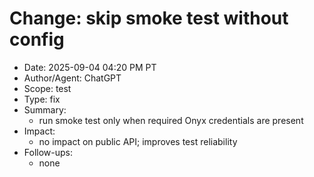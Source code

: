 # Change: skip smoke test without config

- Date: 2025-09-04 04:20 PM PT
- Author/Agent: ChatGPT
- Scope: test
- Type: fix
- Summary:
  - run smoke test only when required Onyx credentials are present
- Impact:
  - no impact on public API; improves test reliability
- Follow-ups:
  - none
